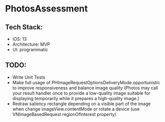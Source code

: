 # PhotosAssessment

## Tech Stack:
- iOS: 13
- Architecture: MVP
- UI: programmatic

## TODO:
- Write Unit Tests
- Make full usage of PHImageRequestOptionsDeliveryMode.opportunistic to improve responsiveness and balance image quality (Photos may call your result handler once to provide a low-quality image suitable for displaying temporarily while it prepares a high-quality image.)
- Redraw saliency rectangle depending on a visible part of the image when change imageView.contentMode or rotate a device (use VNImageBasedRequest regionOfInterest property)


